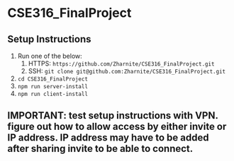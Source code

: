 # CSE316_FinalProject

## Setup Instructions

1. Run one of the below:
   1. HTTPS: `https://github.com/Zharnite/CSE316_FinalProject.git`
   2. SSH: `git clone git@github.com:Zharnite/CSE316_FinalProject.git`
2. `cd CSE316_FinalProject`
3. `npm run server-install`
4. `npm run client-install`

## IMPORTANT: test setup instructions with VPN. figure out how to allow access by either invite or IP address. IP address may have to be added after sharing invite to be able to connect.
